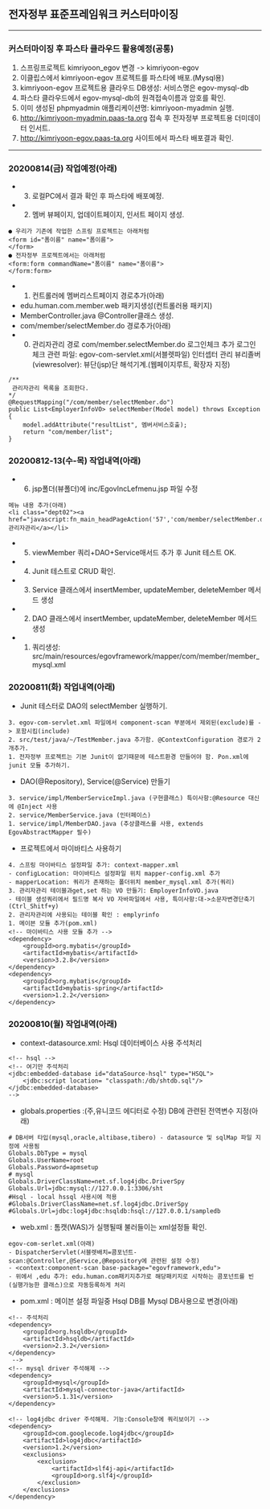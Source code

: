 ## 전자정부 표준프레임워크 커스터마이징 

***
### 커스터마이징 후 파스타 클라우드 활용예정(공통)
1. 스프링프로젝트 kimriyoon_egov 변경 -> kimriyoon-egov
2. 이클립스에서 kimriyoon-egov 프로젝트를 파스타에 배포.(Mysql용)
3. kimriyoon-egov 프로젝트용 클라우드 DB생성: 서비스명은 egov-mysql-db
4. 파스타 클라우드에서 egov-mysql-db의 원격접속이름과 암호를 확인.
5. 이미 생성된 phpmyadmin 애플리케이션명: kimriyoon-myadmin 실행.
6. http://kimriyoon-myadmin.paas-ta.org 접속 후 전자정부 프로젝트용 더미데이터 인서트.
7. http://kimriyoon-egov.paas-ta.org 사이트에서 파스타 배포결과 확인.
***

### 20200814(금) 작업예정(아래)
- 3. 로컬PC에서 결과 확인 후 파스타에 배포예정.
- 2. 멤버 뷰페이지, 업데이트페이지, 인서트 페이지 생성.

```
● 우리가 기존에 작업한 스프링 프로젝트는 아래처럼
<form id="폼이름" name="폼이름">
</form>
● 전자정부 프로젝트에서는 아래처럼
<form:form commandName="폼이름" name="폼이름">
</form:form>
```
- 1. 컨트롤러에 멤버리스트페이지 경로추가(아래)
- edu.human.com.member.web 패키지생성(컨트롤러용 패키지)
- MemberController.java @Controller클래스 생성.
- com/member/selectMember.do 경로추가(아래)
- 0. 관리자관리 경로 com/member.selectMember.do 로그인체크 추가
  로그인체크 관련 파일: egov-com-servlet.xml(서블렛파일) 인터셉터 관리
 뷰리졸버(viewresolver): 뷰단(jsp)단 해석기계.(웹페이지루트, 확장자 지정)

```
/**
 관리자관리 목록을 조회한다.
*/
@RequestMapping("/com/member/selectMember.do")
public List<EmployerInfoVO> selectMember(Model model) throws Exception {
	model.addAttribute("resultList", 멤버서비스호출);
	return "com/member/list";
}
```

### 20200812-13(수-목) 작업내역(아래)
- 6. jsp폴더(뷰폴더)에 inc/EgovIncLefmenu.jsp 파일 수정

```
메뉴 내용 추가(아래)
<li class="dept02"><a href="javascript:fn_main_headPageAction('57','com/member/selectMember.do')">관리자관리</a></li>
```
- 5. viewMember 쿼리+DAO+Service매서드 추가 후 Junit 테스트 OK.
- 4. Junit 테스트로 CRUD 확인.
- 3. Service 클래스에서 insertMember, updateMember, deleteMember 메서드 생성
- 2. DAO 클래스에서 insertMember, updateMember, deleteMember 메서드 생성
- 1. 쿼리생성: src/main/resources/egovframework/mapper/com/member/member_mysql.xml
  
### 20200811(화) 작업내역(아래)
- Junit 테스터로 DAO의 selectMember 실행하기. 

```
3. egov-com-servlet.xml 파일에서 component-scan 부분에서 제외된(exclude)를 -> 포함시킴(include)
2. src/test/java/~/TestMember.java 추가함. @ContextConfiguration 경로가 2개추가.
1. 전자정부 프로젝트는 기본 Junit이 없기때문에 테스트환경 만들어야 함. Pon.xml에 junit 모듈 추가하기.
```
- DAO(@Repository), Service(@Service) 만들기

```
3. service/impl/MemberServiceImpl.java (구현클래스) 특이사항:@Resource 대신에 @Inject 사용
2. service/MemberService.java (인터페이스)
1. service/impl/MemberDAO.java (추상클래스를 사용, extends EgovAbstractMapper 필수)
```
- 프로젝트에서 마이바티스 사용하기

```
4. 스프링 마이바티스 설정파일 추가: context-mapper.xml
- configLocation: 마이바티스 설정파일 위치 mapper-config.xml 추가
- mapperLocation: 쿼리가 존재하는 폴더위치 member_mysql.xml 추가(쿼리) 
3. 관리자관리 테이블과get,set 하는 VO 만들기: EmployerInfoVO.java
- 테이블 생성쿼리에서 필드명 복사 VO 자바파일에서 사용, 특이사항:대->소문자변경단축기(Ctrl_Shitf+y)
2. 관리자관리에 사용되는 테이블 확인 : emplyrinfo
1. 메이븐 모듈 추가(pom.xml)
<!-- 마이바티스 사용 모듈 추가 -->
<dependency> 
	<groupId>org.mybatis</groupId>
	<artifactId>mybatis</artifactId>
	<version>3.2.8</version>
</dependency>
<dependency>
	<groupId>org.mybatis</groupId>
	<artifactId>mybatis-spring</artifactId>
	<version>1.2.2</version>
</dependency>
```
### 20200810(월) 작업내역(아래)
- context-datasource.xml: Hsql 데이터베이스 사용 주석처리

```
<!-- hsql -->
<!-- 여기만 주석처리
<jdbc:embedded-database id="dataSource-hsql" type="HSQL">
	<jdbc:script location= "classpath:/db/shtdb.sql"/>
</jdbc:embedded-database>
-->
```
- globals.properties :(주,유니코드 에디터로 수정) DB에 관련된 전역변수 지정(아래)

```
# DB서버 타입(mysql,oracle,altibase,tibero) - datasource 및 sqlMap 파일 지정에 사용됨
Globals.DbType = mysql
Globals.UserName=root
Globals.Password=apmsetup
# mysql
Globals.DriverClassName=net.sf.log4jdbc.DriverSpy
Globals.Url=jdbc:mysql://127.0.0.1:3306/sht
#Hsql - local hssql 사용시에 적용
#Globals.DriverClassName=net.sf.log4jdbc.DriverSpy
#Globals.Url=jdbc:log4jdbc:hsqldb:hsql://127.0.0.1/sampledb
```
- web.xml : 톰캣(WAS)가 실행될때 불러들이는 xml설정들 확인.

```
egov-com-serlet.xml(아래) 
- DispatcherServlet(서블렛배치=콤포넌트-scan:@Controller,@Service,@Repository에 관련된 설정 수정)
- <context:component-scan base-package="egovframework,edu">
- 위에서 ,edu 추가: edu.human.com패키지추가로 해당패키지로 시작하는 콤포넌트를 빈(실행가능한 클래스)으로 자동등록하게 처리
```
- pom.xml : 메이븐 설정 파일중 Hsql DB를 Mysql DB사용으로 변경(아래)

```
<!-- 주석처리
<dependency>
	<groupId>org.hsqldb</groupId>
	<artifactId>hsqldb</artifactId>
	<version>2.3.2</version>
</dependency>
 -->
<!-- mysql driver 주석해제 -->	
<dependency>
    <groupId>mysql</groupId>
    <artifactId>mysql-connector-java</artifactId>
    <version>5.1.31</version>
</dependency>

<!-- log4jdbc driver 주석해제. 기능:Console창에 쿼리보이기 -->        
<dependency>
    <groupId>com.googlecode.log4jdbc</groupId>
    <artifactId>log4jdbc</artifactId>
    <version>1.2</version>
    <exclusions>
        <exclusion>
            <artifactId>slf4j-api</artifactId>
            <groupId>org.slf4j</groupId>
        </exclusion>
    </exclusions>
</dependency>
```